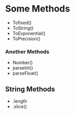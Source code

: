 # Some Methods

- Tofixed()
- ToString()
- ToExponential()
- ToPrecision()

### Another Methods
- Number()
- parseInt()
- parseFloat()

## String Methods
- .length
- .slice()